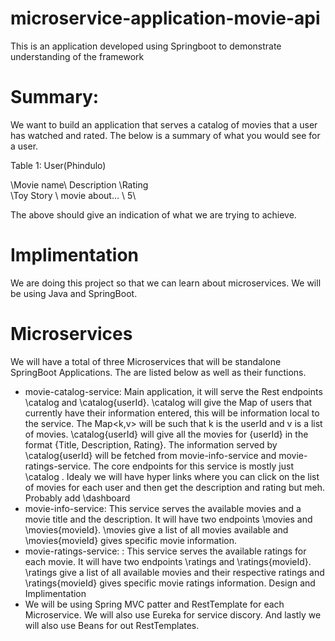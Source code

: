 # microservice-application-movie-api
This is an application developed using Springboot to demonstrate understanding of the framework

# Summary:
We want to build an application that serves a catalog of movies that a user has watched and rated. The below is a summary of what you would see for a user.

Table 1: User(Phindulo)

\Movie name\ Description \Rating\
\Toy Story \ movie about... \ 5\

The above should give an indication of what we are trying to achieve.

# Implimentation
We are doing this project so that we can learn about microservices. We will be using Java and SpringBoot.

# Microservices
We will have a total of three Microservices that will be standalone SpringBoot Applications. The are listed below as well as their functions.
*	movie-catalog-service: Main application, it will serve the Rest endpoints \catalog and \catalog\{userId}. \catalog will give the Map of users that currently have their information entered, this will be information local to the service. The Map<k,v> will be such that k is the userId and v is a list of movies. \catalog\{userId} will give all the movies for {userId} in the format {Title, Description, Rating}. The information served by \catalog\{userId} will be fetched from movie-info-service and movie-ratings-service. The core endpoints for this service is mostly just \catalog . Idealy we will have hyper links where you can click on the list of movies for each user and then get the description and rating but meh. Probably add \dashboard
*	movie-info-service: This service serves the available movies and a movie title and the description. It will have two endpoints \movies and \movies\{movieId}. \movies give a list of all movies available and \movies\{movieId} gives specific movie information.
*	movie-ratings-service: : This service serves the available ratings for each movie. It will have two endpoints \ratings and \ratings\{movieId}. \ratings give a list of all available movies and their respective ratings and \ratings\{movieId} gives specific movie ratings information.
Design and Implimentation
*	We will be using Spring MVC patter and RestTemplate for each Microservice. We will also use Eureka for service discory. And lastly we will also use Beans for out RestTemplates.

